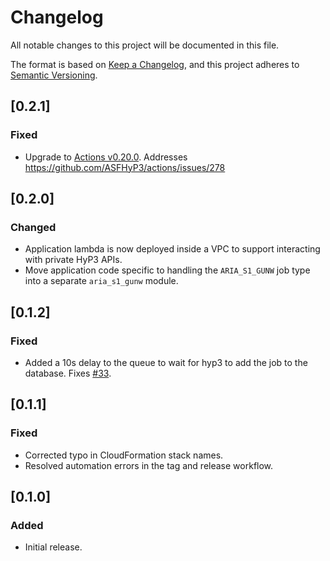# Changelog
All notable changes to this project will be documented in this file.

The format is based on [Keep a Changelog](https://keepachangelog.com/en/1.0.0/),
and this project adheres to [Semantic Versioning](https://semver.org/spec/v2.0.0.html).

## [0.2.1]

### Fixed
- Upgrade to [Actions v0.20.0](https://github.com/ASFHyP3/actions/releases/tag/v0.20.0). Addresses https://github.com/ASFHyP3/actions/issues/278

## [0.2.0]

### Changed
- Application lambda is now deployed inside a VPC to support interacting with private HyP3 APIs.
- Move application code specific to handling the `ARIA_S1_GUNW` job type into a separate `aria_s1_gunw` module.

## [0.1.2]

### Fixed
- Added a 10s delay to the queue to wait for hyp3 to add the job to the database. Fixes [#33](https://github.com/ASFHyP3/ingest-adapter/issues/33).

## [0.1.1]

### Fixed
- Corrected typo in CloudFormation stack names.
- Resolved automation errors in the tag and release workflow.

## [0.1.0]

### Added
- Initial release.
